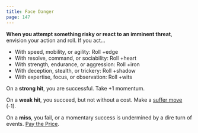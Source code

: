 ```yaml
---
title: Face Danger
page: 147
---
```


**When you attempt something risky or react to an imminent threat**, envision your action and roll. If you act...

- With speed, mobility, or agility: Roll +edge
- With resolve, command, or sociability: Roll +heart
- With strength, endurance, or aggression: Roll +iron
- With deception, stealth, or trickery: Roll +shadow
- With expertise, focus, or observation: Roll +wits

On a **strong hit**, you are successful. Take +1 momentum.

On a **weak hit**, you succeed, but not without a cost. Make a [suffer move](starforged/collections/moves/suffer) (-1).

On a **miss**, you fail, or a momentary success is undermined by a dire turn of events. [Pay the Price](starforged/moves/fate/pay_the_price).
